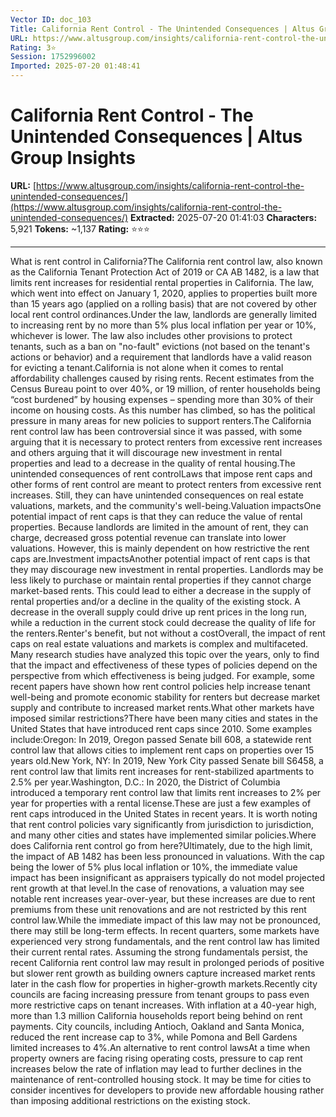 ```yaml
---
Vector ID: doc_103
Title: California Rent Control - The Unintended Consequences | Altus Group Insights
URL: https://www.altusgroup.com/insights/california-rent-control-the-unintended-consequences/
Rating: 3⭐
Session: 1752996002
Imported: 2025-07-20 01:48:41
---
```


# California Rent Control - The Unintended Consequences | Altus Group Insights

**URL:** [https://www.altusgroup.com/insights/california-rent-control-the-unintended-consequences/](https://www.altusgroup.com/insights/california-rent-control-the-unintended-consequences/)
**Extracted:** 2025-07-20 01:41:03
**Characters:** 5,921
**Tokens:** ~1,137
**Rating:** ⭐⭐⭐

---

What is rent control in California?The California rent control law, also known as the California Tenant Protection Act of 2019 or CA AB 1482, is a law that limits rent increases for residential rental properties in California. The law, which went into effect on January 1, 2020, applies to properties built more than 15 years ago (applied on a rolling basis) that are not covered by other local rent control ordinances.Under the law, landlords are generally limited to increasing rent by no more than 5% plus local inflation per year or 10%, whichever is lower. The law also includes other provisions to protect tenants, such as a ban on "no-fault" evictions (not based on the tenant's actions or behavior) and a requirement that landlords have a valid reason for evicting a tenant.California is not alone when it comes to rental affordability challenges caused by rising rents. Recent estimates from the Census Bureau point to over 40%, or 19 million, of renter households being “cost burdened” by housing expenses – spending more than 30% of their income on housing costs. As this number has climbed, so has the political pressure in many areas for new policies to support renters.The California rent control law has been controversial since it was passed, with some arguing that it is necessary to protect renters from excessive rent increases and others arguing that it will discourage new investment in rental properties and lead to a decrease in the quality of rental housing.The unintended consequences of rent controlLaws that impose rent caps and other forms of rent control are meant to protect renters from excessive rent increases. Still, they can have unintended consequences on real estate valuations, markets, and the community's well-being.Valuation impactsOne potential impact of rent caps is that they can reduce the value of rental properties. Because landlords are limited in the amount of rent, they can charge, decreased gross potential revenue can translate into lower valuations. However, this is mainly dependent on how restrictive the rent caps are.Investment impactsAnother potential impact of rent caps is that they may discourage new investment in rental properties. Landlords may be less likely to purchase or maintain rental properties if they cannot charge market-based rents. This could lead to either a decrease in the supply of rental properties and/or a decline in the quality of the existing stock. A decrease in the overall supply could drive up rent prices in the long run, while a reduction in the current stock could decrease the quality of life for the renters.Renter's benefit, but not without a costOverall, the impact of rent caps on real estate valuations and markets is complex and multifaceted. Many research studies have analyzed this topic over the years, only to find that the impact and effectiveness of these types of policies depend on the perspective from which effectiveness is being judged. For example, some recent papers have shown how rent control policies help increase tenant well-being and promote economic stability for renters but decrease market supply and contribute to increased market rents.What other markets have imposed similar restrictions?There have been many cities and states in the United States that have introduced rent caps since 2010. Some examples include:Oregon: In 2019, Oregon passed Senate bill 608, a statewide rent control law that allows cities to implement rent caps on properties over 15 years old.New York, NY: In 2019, New York City passed Senate bill S6458, a rent control law that limits rent increases for rent-stabilized apartments to 2.5% per year.Washington, D.C.: In 2020, the District of Columbia introduced a temporary rent control law that limits rent increases to 2% per year for properties with a rental license.These are just a few examples of rent caps introduced in the United States in recent years. It is worth noting that rent control policies vary significantly from jurisdiction to jurisdiction, and many other cities and states have implemented similar policies.Where does California rent control go from here?Ultimately, due to the high limit, the impact of AB 1482 has been less pronounced in valuations. With the cap being the lower of 5% plus local inflation or 10%, the immediate value impact has been insignificant as appraisers typically do not model projected rent growth at that level.In the case of renovations, a valuation may see notable rent increases year-over-year, but these increases are due to rent premiums from these unit renovations and are not restricted by this rent control law.While the immediate impact of this law may not be pronounced, there may still be long-term effects. In recent quarters, some markets have experienced very strong fundamentals, and the rent control law has limited their current rental rates. Assuming the strong fundamentals persist, the recent California rent control law may result in prolonged periods of positive but slower rent growth as building owners capture increased market rents later in the cash flow for properties in higher-growth markets.Recently city councils are facing increasing pressure from tenant groups to pass even more restrictive caps on tenant increases. With inflation at a 40-year high, more than 1.3 million California households report being behind on rent payments. City councils, including Antioch, Oakland and Santa Monica, reduced the rent increase cap to 3%, while Pomona and Bell Gardens limited increases to 4%.An alternative to rent control lawsAt a time when property owners are facing rising operating costs, pressure to cap rent increases below the rate of inflation may lead to further declines in the maintenance of rent-controlled housing stock. It may be time for cities to consider incentives for developers to provide new affordable housing rather than imposing additional restrictions on the existing stock.